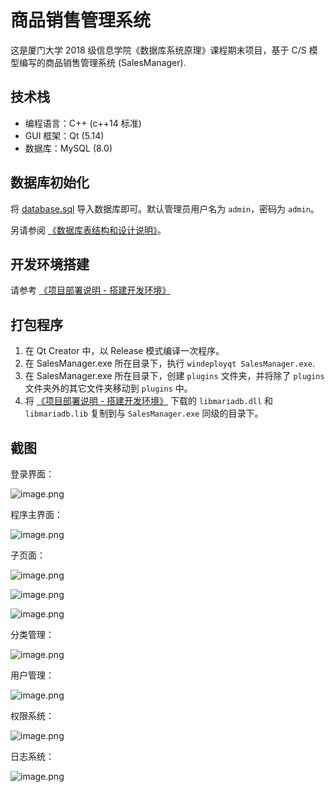 # 商品销售管理系统

这是厦门大学 2018 级信息学院《数据库系统原理》课程期末项目，基于 C/S 模型编写的商品销售管理系统 (SalesManager).

## 技术栈

- 编程语言：C++ (c++14 标准)
- GUI 框架：Qt (5.14)
- 数据库：MySQL (8.0)

## 数据库初始化

将 [database.sql](https://github.com/xmudbexp2021/SalesManager/blob/main/docs/database.sql) 导入数据库即可。默认管理员用户名为 `admin`，密码为 `admin`。

另请参阅 [《数据库表结构和设计说明》](https://github.com/xmudbexp2021/SalesManager/blob/main/docs/database-model.md)。

## 开发环境搭建

请参考 [《项目部署说明 - 搭建开发环境》](https://s6npaj5yw4.feishu.cn/docs/doccnxjRj9k5WgWTQAzT5udhNRe)

## 打包程序

1. 在 Qt Creator 中，以 Release 模式编译一次程序。
2. 在 SalesManager.exe 所在目录下，执行 `windeployqt SalesManager.exe`.
3. 在 SalesManager.exe 所在目录下，创建 `plugins` 文件夹，并将除了 `plugins` 文件夹外的其它文件夹移动到 `plugins` 中。
4. 将 [《项目部署说明 - 搭建开发环境》](https://s6npaj5yw4.feishu.cn/docs/doccnxjRj9k5WgWTQAzT5udhNRe) 下载的 `libmariadb.dll` 和 `libmariadb.lib` 复制到与 `SalesManager.exe` 同级的目录下。

## 截图

登录界面：

![image.png](https://i.loli.net/2021/06/28/PuywOcMBCGUDSkx.png)

程序主界面：

![image.png](https://i.loli.net/2021/06/28/qtoJm3Lf7ObZiVe.png)

子页面：

![image.png](https://i.loli.net/2021/06/28/bhV6oXOGcrRCKa7.png)

![image.png](https://i.loli.net/2021/06/28/mXs6hfWj3blBCUN.png)

![image.png](https://i.loli.net/2021/06/28/6xgAZFjcWQVyGXM.png)

分类管理：

![image.png](https://i.loli.net/2021/06/28/4AYcmw8n196frFi.png)

用户管理：

![image.png](https://i.loli.net/2021/06/28/ScjT5X8eV1HsUqO.png)

权限系统：

![image.png](https://i.loli.net/2021/06/28/5QN9nMLCaowjFPf.png)

日志系统：

![image.png](https://i.loli.net/2021/06/28/nSgKcrj756ILWYx.png)
